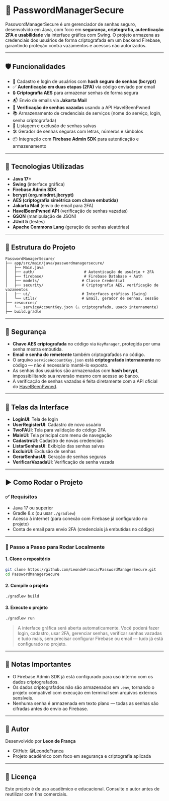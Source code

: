 
# 🔐 PasswordManagerSecure

PasswordManagerSecure é um gerenciador de senhas seguro, desenvolvido em Java, com foco em **segurança, criptografia, autenticação 2FA e usabilidade** via interface gráfica com Swing. O projeto armazena as credenciais dos usuários de forma criptografada em um backend Firebase, garantindo proteção contra vazamentos e acessos não autorizados.

---

## 🛡️ Funcionalidades

- 🔑 Cadastro e login de usuários com **hash seguro de senhas (bcrypt)**
- ✅ **Autenticação em duas etapas (2FA)** via código enviado por email
- 🔒 **Criptografia AES** para armazenar senhas de forma segura
- 📬 Envio de emails via **Jakarta Mail**
- 🧠 **Verificação de senhas vazadas** usando a API HaveIBeenPwned
- 📚 Armazenamento de credenciais de serviços (nome do serviço, login, senha criptografada)
- 🧾 Listagem e exclusão de senhas salvas
- 🛠️ Gerador de senhas seguras com letras, números e símbolos
- 📦 Integração com **Firebase Admin SDK** para autenticação e armazenamento

---

## 🧰 Tecnologias Utilizadas

- **Java 17+**
- **Swing** (interface gráfica)
- **Firebase Admin SDK**
- **bcrypt (org.mindrot.jbcrypt)**
- **AES (criptografia simétrica com chave embutida)**
- **Jakarta Mail** (envio de email para 2FA)
- **HaveIBeenPwned API** (verificação de senhas vazadas)
- **GSON** (manipulação de JSON)
- **JUnit 5** (testes)
- **Apache Commons Lang** (geração de senhas aleatórias)

---

## 🧱 Estrutura do Projeto

```
PasswordManagerSecure/
├── app/src/main/java/passwordmanagersecure/
│   ├── Main.java
│   ├── auth/                      # Autenticação de usuário + 2FA
│   ├── firebase/                  # Firebase Database + Auth
│   ├── models/                   # Classe Credential
│   ├── security/                 # Criptografia AES, verificação de vazamentos
│   ├── ui/                       # Interfaces gráficas (Swing)
│   └── utils/                    # Email, gerador de senhas, sessão
├── resources/
│   └── serviceAccountKey.json (⚠️ criptografado, usado internamente)
├── build.gradle
```

---

## 🔐 Segurança

- **Chave AES criptografada** no código via `KeyManager`, protegida por uma senha mestra embutida.
- **Email e senha do remetente** também criptografados no código.
- O arquivo `serviceAccountKey.json` está **criptografado internamente** no código — não é necessário mantê-lo exposto.
- As senhas dos usuários são armazenadas com **hash bcrypt**, impossibilitando sua reversão mesmo com acesso ao banco.
- A verificação de senhas vazadas é feita diretamente com a API oficial do [HaveIBeenPwned](https://haveibeenpwned.com/API/v3#PwnedPasswords).

---

## 🧪 Telas da Interface

- **LoginUI**: Tela de login
- **UserRegisterUI**: Cadastro de novo usuário
- **TwoFAUI**: Tela para validação do código 2FA
- **MainUI**: Tela principal com menu de navegação
- **CadastroUI**: Cadastro de novas credenciais
- **ListarSenhasUI**: Exibição das senhas salvas
- **ExcluirUI**: Exclusão de senhas
- **GerarSenhasUI**: Geração de senhas seguras
- **VerificarVazadaUI**: Verificação de senha vazada

---

## ▶️ Como Rodar o Projeto

### ✅ Requisitos

- Java 17 ou superior
- Gradle 8.x (ou usar `./gradlew`)
- Acesso à internet (para conexão com Firebase já configurado no projeto)
- Conta de email para envio 2FA (credenciais já embutidas no código)

---

### 📝 Passo a Passo para Rodar Localmente

#### 1. Clone o repositório

```bash
git clone https://github.com/LeondeFranca/PasswordManagerSecure.git
cd PasswordManagerSecure
```

#### 2. Compile o projeto

```bash
./gradlew build
```

#### 3. Execute o projeto

```bash
./gradlew run
```

> A interface gráfica será aberta automaticamente. Você poderá fazer login, cadastro, usar 2FA, gerenciar senhas, verificar senhas vazadas e tudo mais, sem precisar configurar Firebase ou email — tudo já está configurado no projeto.

---

## 🧠 Notas Importantes

- O Firebase Admin SDK já está configurado para uso interno com os dados criptografados.
- Os dados criptografados não são armazenados em `.env`, tornando o projeto compatível com execução em terminal sem arquivos externos sensíveis.
- Nenhuma senha é armazenada em texto plano — todas as senhas são cifradas antes do envio ao Firebase.

---

## 👤 Autor

Desenvolvido por **Leon de França**

- GitHub: [@LeondeFranca](https://github.com/LeondeFranca)
- Projeto acadêmico com foco em segurança e criptografia aplicada

---

## 📜 Licença

Este projeto é de uso acadêmico e educacional. Consulte o autor antes de reutilizar com fins comerciais.
